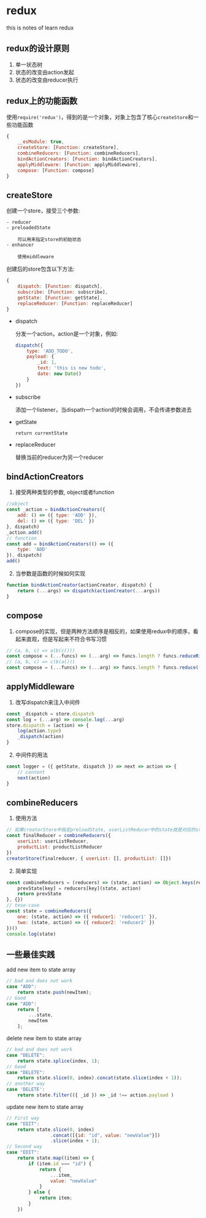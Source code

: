 # redux
this is notes of learn redux

## redux的设计原则

1. 单一状态树
2. 状态的改变由action发起
3. 状态的改变由reducer执行

## redux上的功能函数

使用`require('redux')`，得到的是一个对象，对象上包含了核心`createStore`和一些功能函数 
 
```js
{ 
    __esModule: true,
    createStore: [Function: createStore],
    combineReducers: [Function: combineReducers],
    bindActionCreators: [Function: bindActionCreators],
    applyMiddleware: [Function: applyMiddleware],
    compose: [Function: compose] 
}
```

## createStore

创建一个store，接受三个参数:

    - reducer
    - preloadedState

        可以用来指定store的初始状态
    - enhancer

        使用middleware

创建后的store包含以下方法:

```js
{ 
    dispatch: [Function: dispatch],
    subscribe: [Function: subscribe],
    getState: [Function: getState],
    replaceReducer: [Function: replaceReducer] 
}    
```

- dispatch

    分发一个action，action是一个对象，例如:

    ```js
    dispatch({
        type: 'ADD_TODO',
        payload: {
            _id: 1,
            text: 'this is new todo',
            date: new Date()
        }
    })
    ```
- subscribe

    添加一个listener，当dispath一个action的时候会调用，不会传递参数进去

- getState

    `return currentState`

- replaceReducer

    替换当前的reducer为另一个reducer

## bindActionCreators

1. 接受两种类型的参数, object或者function

```js
//object
const _action = bindActionCreators({
    add: () => ({ type: 'ADD' }),
    del: () => ({ type: 'DEL' })
}, dispatch)
_action.add()
// function 
const add = bindActionCreators(() => ({
    type: 'ADD'
}), dispatch)
add()
```

2. 当参数是函数的时候如何实现

```js
function bindActionCreator(actionCreator, dispatch) {
    return (...args) => dispatch(actionCreator(...args))
}        
```
    
## compose

1. compose的实现，但是两种方法顺序是相反的，如果使用redux中的顺序，看起来直观，但是写起来不符合书写习惯

```js
// (a, b, c) => a(b(c()))
const compose = (...funcs) => (...arg) => funcs.length ? funcs.reduceRight((compose, f) => f(compose), funcs.pop()(...arg)) : arg
// (a, b, c) => c(b(a()))
const compose = (...funcs) => (...arg) => funcs.length ? funcs.reduce((compose, f) => f(compose), funcs.shift()(...arg)) : arg
```

## applyMiddleware

1. 改写dispatch来注入中间件

```js
const _dispatch = store.dispatch
const log = (...arg) => console.log(...arg)
store.dispatch = (action) => {
    log(action.type)
    _dispatch(action)
}
```

2. 中间件的用法

```js
const logger = ({ getState, dispatch }) => next => action => {
    // content
    next(action)
}
```

## combineReducers

1. 使用方法

```js
// 如果creatorStore中指定preloadState, userListReducer中的state就是对应的state
const finalReducer = combineReducers({
    userList: userListReducer,
    productList: productListReducer
})        
creatorStore(finalreducer, { userList: [], productList: []})
```

2. 简单实现

```js
const combineReducers = (reducers) => (state, action) => Object.keys(reducers).reduce((prevState, key) => {
    prevState[key] = reducers[key](state, action)
    return prevState
}, {})
// tese-case
const state = combineReducers({
    one: (state, action) => ({ reducer1: 'reducer1' }),
    two: (state, action) => ({ reducer2: 'reducer2' })
})()
console.log(state)                 
```

## 一些最佳实践

add new item to state array

```js
// bad and does not work
case "ADD":
    return state.push(newItem);
// Good
case "ADD":
    return [
        ...state,
        newItem
    ];
```

delete new item to state array

```js
// bad and does not work
case "DELETE":
    return state.splice(index, 1);
// Good
case "DELETE":
    return state.slice(0, index).concat(state.slice(index + 1));
// another way
case 'DELETE':
    return state.filter(({ _id }) => _id !== action.payload )
```

update new item to state array

```js
// First way
case "EDIT":
    return state.slice(0, index)
                .concat([{id: "id", value: "newValue"}])
                .slice(index + 1);
// Second way
case "EDIT":
    return state.map((item) => {
        if (item.id === "id") {
            return {
                ...item, 
                value: "newValue"
            }
        } else {
            return item;
        }
    })    
```